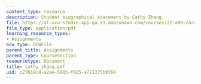 ```yaml
---
content_type: resource
description: Student biographical statement by Cathy Zhang.
file: https://ol-ocw-studio-app-qa.s3.amazonaws.com/courses/22-a09-career-options-for-biomedical-research-fall-2006/c27619c4a2ae5605f025a721375b0764_cathy_zhang.pdf
file_type: application/pdf
learning_resource_types:
- Assignments
ocw_type: OCWFile
parent_title: Assignments
parent_type: CourseSection
resourcetype: Document
title: cathy_zhang.pdf
uid: c27619c4-a2ae-5605-f025-a721375b0764
---
```

